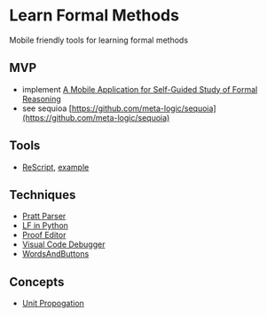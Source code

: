 # Learn Formal Methods

Mobile friendly tools for learning formal methods

## MVP

* implement [A Mobile Application for Self-Guided Study of Formal Reasoning](https://arxiv.org/pdf/2002.12553.pdf)
* see sequioa [https://github.com/meta-logic/sequoia](https://github.com/meta-logic/sequoia)

## Tools

* [ReScript](https://rescript-lang.org/), [example](https://github.com/paulshen/nook-exchange)

## Techniques

* [Pratt Parser](https://engineering.desmos.com/articles/pratt-parser/)
* [LF in Python](https://github.com/jon-jacky/FLiP)
* [Proof Editor](https://proofs.openlogicproject.org/)
* [Visual Code Debugger](https://github.com/hediet/vscode-debug-visualizer)
* [WordsAndButtons](http://wordsandbuttons.online/)

## Concepts

* [Unit Propogation](https://en.wikipedia.org/wiki/Unit_propagation)
